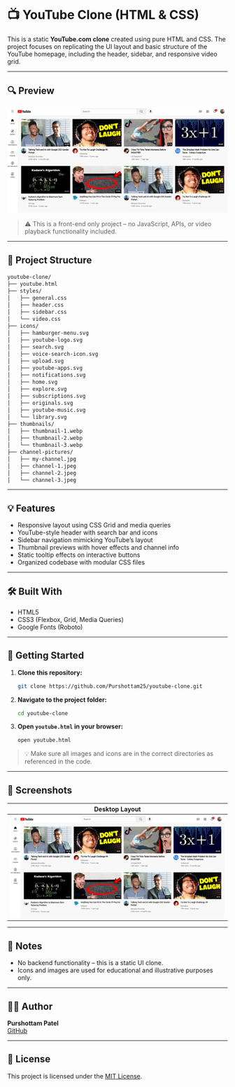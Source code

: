 # 📺 YouTube Clone (HTML & CSS)

This is a static **YouTube.com clone** created using pure HTML and CSS. The project focuses on replicating the UI layout and basic structure of the YouTube homepage, including the header, sidebar, and responsive video grid.

---

## 🔍 Preview

![YouTube Clone Screenshot](YouTube-Clone/screenshots/page-screenshot.png)

> ⚠️ This is a front-end only project – no JavaScript, APIs, or video playback functionality included.

---

## 📁 Project Structure

```
youtube-clone/
├── youtube.html
├── styles/
│   ├── general.css
│   ├── header.css
│   ├── sidebar.css
│   └── video.css
├── icons/
│   ├── hamburger-menu.svg
│   ├── youtube-logo.svg
│   ├── search.svg
│   ├── voice-search-icon.svg
│   ├── upload.svg
│   ├── youtube-apps.svg
│   ├── notifications.svg
│   ├── home.svg
│   ├── explore.svg
│   ├── subscriptions.svg
│   ├── originals.svg
│   ├── youtube-music.svg
│   └── library.svg
├── thumbnails/
│   ├── thumbnail-1.webp
│   ├── thumbnail-2.webp
│   └── thumbnail-3.webp
├── channel-pictures/
│   ├── my-channel.jpg
│   ├── channel-1.jpeg
│   ├── channel-2.jpeg
│   └── channel-3.jpeg
```

---

## 💡 Features

- Responsive layout using CSS Grid and media queries
- YouTube-style header with search bar and icons
- Sidebar navigation mimicking YouTube’s layout
- Thumbnail previews with hover effects and channel info
- Static tooltip effects on interactive buttons
- Organized codebase with modular CSS files

---

## 🛠️ Built With

- HTML5
- CSS3 (Flexbox, Grid, Media Queries)
- Google Fonts (Roboto)

---

## 🚀 Getting Started

1. **Clone this repository:**
   ```bash
   git clone https://github.com/Purshottam25/youtube-clone.git
   ```

2. **Navigate to the project folder:**
   ```bash
   cd youtube-clone
   ```

3. **Open `youtube.html` in your browser:**
   ```bash
   open youtube.html
   ```

> 💡 Make sure all images and icons are in the correct directories as referenced in the code.

---

## 📸 Screenshots

| Desktop Layout |
|----------------|
| ![Desktop](YouTube-Clone/screenshots/page-screenshot.png) |

---

## 📌 Notes

- No backend functionality – this is a static UI clone.
- Icons and images are used for educational and illustrative purposes only.

---

## 🧑‍💻 Author

**Purshottam Patel**  
[GitHub](https://github.com/Purshottam25)

---

## 📄 License

This project is licensed under the [MIT License](LICENSE).
